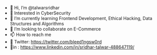 - 👋 Hi, I’m @talwarsridhar
- 👀 Interested in CyberSecurity
- 🌱 I’m currently learning Frontend Development, Ethical Hacking, Data Structures and Algorithms
- 💞️ I’m looking to collaborate on E-Commerce
- 📫 How to reach me 
- 🐤 Twitter: https://twitter.com/bleed1ngsw0rd
- 🔗in : https://www.linkedin.com/in/sridhar-talwar-488647119/

<!---
talwarsridhar/talwarsridhar is a ✨ special ✨ repository because its `README.md` (this file) appears on your GitHub profile.
You can click the Preview link to take a look at your changes.
--->
